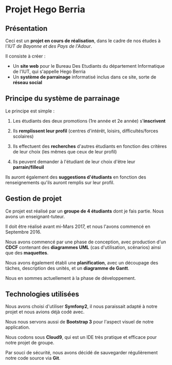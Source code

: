 # Projet Hego Berria

## Présentation

Ceci est un **projet en cours de réalisation**, dans le cadre de nos études à l'*IUT de Bayonne et des Pays de l'Adour*.

Il consiste à créer :
- Un **site web** pour le Bureau Des Etudiants du département Informatique de l'IUT, qui s'appelle Hego Berria
- Un **système de parrainage** informatisé inclus dans ce site, sorte de **réseau social**

## Principe du système de parrainage

Le principe est simple :
1. Les étudiants des deux promotions (1re année et 2e année) s'**inscrivent**

2. Ils **remplissent leur profil** (centres d'intérêt, loisirs, difficultés/forces scolaires)

3. Ils effectuent des **recherches** d'autres étudiants en fonction des critères de leur choix (les mêmes que ceux de leur profil)

4. Ils peuvent demander à l'étudiant de leur choix d'être leur **parrain/filleuil**

Ils auront également des **suggestions d'étudiants** en fonction des renseignements qu'ils auront remplis sur leur profil.

## Gestion de projet

Ce projet est réalisé par un **groupe de 4 étudiants** dont je fais partie. Nous avons un enseignant-tuteur.

Il doit être réalisé avant mi-Mars 2017, et nous l'avons commencé en Septembre 2016.

Nous avons commencé par une phase de conception, avec production d'un **CDCF** contenant des **diagrammes UML** (cas d'utilisation, scénarios) ainsi que des **maquettes**.

Nous avons également établi une **planification**, avec un découpage des tâches, description des unités, et un **diagramme de Gantt**.

Nous en sommes actuellement à la phase de développement.

## Technologies utilisées

Nous avons choisi d'utiliser **Symfony2**, il nous paraissait adapté à notre projet et nous avions déjà codé avec.

Nous nous servons aussi de **Bootstrap 3** pour l'aspect visuel de notre application.

Nous codons sous **Cloud9**, qui est un IDE très pratique et efficace pour notre projet de groupe.

Par souci de sécurité, nous avons décidé de sauvegarder régulièrement notre code source via **Git**.
